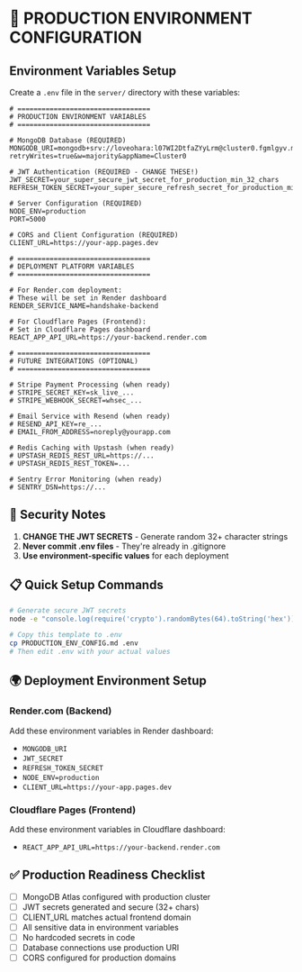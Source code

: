 # 🚀 PRODUCTION ENVIRONMENT CONFIGURATION

## Environment Variables Setup

Create a `.env` file in the `server/` directory with these variables:

```env
# =================================
# PRODUCTION ENVIRONMENT VARIABLES
# =================================

# MongoDB Database (REQUIRED)
MONGODB_URI=mongodb+srv://loveohara:l07WI2DtfaZYyLrm@cluster0.fgmlgyv.mongodb.net/handshake?retryWrites=true&w=majority&appName=Cluster0

# JWT Authentication (REQUIRED - CHANGE THESE!)
JWT_SECRET=your_super_secure_jwt_secret_for_production_min_32_chars
REFRESH_TOKEN_SECRET=your_super_secure_refresh_secret_for_production_min_32_chars

# Server Configuration (REQUIRED)
NODE_ENV=production
PORT=5000

# CORS and Client Configuration (REQUIRED)
CLIENT_URL=https://your-app.pages.dev

# =================================
# DEPLOYMENT PLATFORM VARIABLES
# =================================

# For Render.com deployment:
# These will be set in Render dashboard
RENDER_SERVICE_NAME=handshake-backend

# For Cloudflare Pages (Frontend):
# Set in Cloudflare Pages dashboard
REACT_APP_API_URL=https://your-backend.render.com

# =================================
# FUTURE INTEGRATIONS (OPTIONAL)
# =================================

# Stripe Payment Processing (when ready)
# STRIPE_SECRET_KEY=sk_live_...
# STRIPE_WEBHOOK_SECRET=whsec_...

# Email Service with Resend (when ready)
# RESEND_API_KEY=re_...
# EMAIL_FROM_ADDRESS=noreply@yourapp.com

# Redis Caching with Upstash (when ready)
# UPSTASH_REDIS_REST_URL=https://...
# UPSTASH_REDIS_REST_TOKEN=...

# Sentry Error Monitoring (when ready)
# SENTRY_DSN=https://...
```

## 🔑 Security Notes

1. **CHANGE THE JWT SECRETS** - Generate random 32+ character strings
2. **Never commit .env files** - They're already in .gitignore
3. **Use environment-specific values** for each deployment

## 📋 Quick Setup Commands

```bash
# Generate secure JWT secrets
node -e "console.log(require('crypto').randomBytes(64).toString('hex'))"

# Copy this template to .env
cp PRODUCTION_ENV_CONFIG.md .env
# Then edit .env with your actual values
```

## 🌍 Deployment Environment Setup

### Render.com (Backend)
Add these environment variables in Render dashboard:
- `MONGODB_URI`
- `JWT_SECRET` 
- `REFRESH_TOKEN_SECRET`
- `NODE_ENV=production`
- `CLIENT_URL=https://your-app.pages.dev`

### Cloudflare Pages (Frontend)
Add these environment variables in Cloudflare dashboard:
- `REACT_APP_API_URL=https://your-backend.render.com`

## ✅ Production Readiness Checklist

- [ ] MongoDB Atlas configured with production cluster
- [ ] JWT secrets generated and secure (32+ chars)
- [ ] CLIENT_URL matches actual frontend domain
- [ ] All sensitive data in environment variables
- [ ] No hardcoded secrets in code
- [ ] Database connections use production URI
- [ ] CORS configured for production domains 